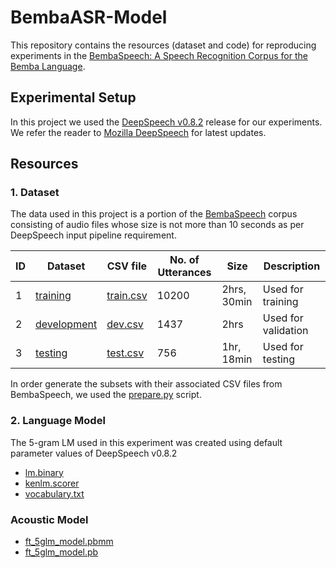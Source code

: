 # BembaASR-Model
This repository contains the resources (dataset and code) for reproducing experiments in the [BembaSpeech: A Speech Recognition Corpus for the Bemba Language]().

## Experimental Setup
In this project we used the [DeepSpeech v0.8.2]() release for our experiments. We refer the reader to [Mozilla DeepSpeech]() for latest updates.

## Resources
### 1. Dataset
The data used in this project is a portion of the [BembaSpeech]() corpus consisting of audio files whose size is not more than 10 seconds as per DeepSpeech input pipeline requirement.

<div class="tg-wrap"><table>
<thead>
  <tr>
    <th> ID </th>
    <th>Dataset</th>
    <th>CSV file</th>
    <th>No. of Utterances</th>
    <th>Size</th>
    <th>Description</th>
  </tr>
</thead>
<tbody>
  <tr>
    <td> 1 </td>
    <td><a href="https://drive.google.com/drive/folders/1LAb04Ylj8gPIJ1p5w2AnmUgDuAuuUifO?usp=sharing">training</a></td>
    <td><a href="https://drive.google.com/file/d/1tdUgGJnjOoI5JTNMJ5M4uDsH1eS-DgLb/view?usp=sharing">train.csv</a></td>
    <td>10200</td>
    <td>2hrs, 30min</td>
    <td>Used for training</td>
  </tr>
  <tr>
    <td> 2 </td>
    <td><a href="https://drive.google.com/drive/folders/1hGo5yJJy57hg0tShGdCLjHW0aEP-1iVO?usp=sharing">development</a></td>
    <td><a href="https://drive.google.com/file/d/1tbHiMEV9lcNjFzb1DfcPDe0gpU9QzZEq/view?usp=sharing">dev.csv</a></td>
    <td>1437</td>
    <td>2hrs</td>
    <td>Used for validation</td>
  </tr>
  <tr>
    <td> 3 </td>
    <td><a href="https://drive.google.com/drive/folders/1843to0yTW5xsLu_PIvJ_qAt9JnWIclDg?usp=sharing">testing</a></td>
    <td><a href="https://drive.google.com/file/d/1tXdBlQIpMf2aAks0kzsfpClpXXmBT7bX/view?usp=sharing">test.csv</a></td>
    <td>756</td>
    <td>1hr, 18min</td>
    <td>Used for testing</td>
  </tr>
</tbody>
</table></div>

In order generate the subsets with their associated CSV files from BembaSpeech, we used the [prepare.py]() script.

### 2. Language Model
The 5-gram LM used in this experiment was created using default parameter values of DeepSpeech v0.8.2
* [lm.binary](https://drive.google.com/file/d/109a1poTnPpYf-ILQlsIRC44QHh_kaXBX/view?usp=sharing)
* [kenlm.scorer](https://drive.google.com/file/d/10Hk7dpY89ciIF_BD8M6Y1fm__OiUQ69y/view?usp=sharing)
* [vocabulary.txt](https://drive.google.com/file/d/109svD1u4ShzxaTWvtlXY4Bzr1gMjIreU/view?usp=sharing)

### Acoustic Model
* [ft_5glm_model.pbmm](https://drive.google.com/file/d/166Qo55ZI9rufZjhnBX0-93Jal9jwxxXB/view?usp=sharing)
* [ft_5glm_model.pb](https://drive.google.com/file/d/165Azk-mOduV3DTraxZFZqBOlFhcF_NCi/view?usp=sharing)
